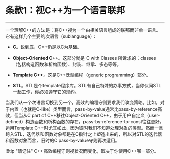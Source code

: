 # 条款1：视C++为一个语言联邦

---

一个理解C++的方法是：将C++视为一个由相关语言组成的联邦而非单一语言。它有这样几个主要的次语言（sublanguage）：

- **C**。说到底，C++仍是以C为基础。

- **Object-Oriented C++**。这部分就是 C with Classes 所诉求的：classes（包括构造函数和析构函数）、封装、继承、多态等等。

- **Template C++**。这是C++泛型编程（generic programming）部分。

- **STL**。STL是个template程序库。STL有自己特殊的办事方式，当你伙同STL一起工作，你必须遵守它的规约。

当我们从一个次语言切换到另一个，高效的编程守则要求我们改变策略。比如，对于内置（也就是C-like）类型而言，pass-by-value通常比pass-by-reference高效，但当从C part of C++移往Object-Oriented C++，由于用户自定义（user-defined）构造函数和析构函数的存在，pass-by-reference-to-const往往更好。运用Template C++时尤其如此，因为彼时我们不知道处理对象的类型。然而一旦跨入STL，迭代器和函数对象都是在C指针之上塑造出来的，所以对STL的迭代器和函数对象而言，旧时的C pass-by-value守则再次适用。

!!!tip "请记住"
	C++高效编程守则视状况而变化，取决于你使用C++哪一部分。